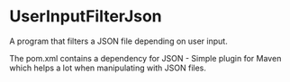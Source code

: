 # UserInputFilterJson
A program that filters a JSON file depending on user input.

The pom.xml contains a dependency for JSON - Simple plugin for Maven which helps a lot when manipulating with JSON files.
